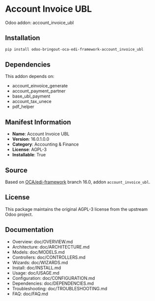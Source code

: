 # Account Invoice UBL

Odoo addon: account_invoice_ubl

## Installation

```bash
pip install odoo-bringout-oca-edi-framework-account_invoice_ubl
```

## Dependencies

This addon depends on:
- account_einvoice_generate
- account_payment_partner
- base_ubl_payment
- account_tax_unece
- pdf_helper

## Manifest Information

- **Name**: Account Invoice UBL
- **Version**: 16.0.1.0.0
- **Category**: Accounting & Finance
- **License**: AGPL-3
- **Installable**: True

## Source

Based on [OCA/edi-framework](https://github.com/OCA/edi-framework) branch 16.0, addon `account_invoice_ubl`.

## License

This package maintains the original AGPL-3 license from the upstream Odoo project.

## Documentation

- Overview: doc/OVERVIEW.md
- Architecture: doc/ARCHITECTURE.md
- Models: doc/MODELS.md
- Controllers: doc/CONTROLLERS.md
- Wizards: doc/WIZARDS.md
- Install: doc/INSTALL.md
- Usage: doc/USAGE.md
- Configuration: doc/CONFIGURATION.md
- Dependencies: doc/DEPENDENCIES.md
- Troubleshooting: doc/TROUBLESHOOTING.md
- FAQ: doc/FAQ.md
